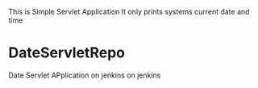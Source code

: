 This is Simple Servlet Application
It only prints systems current date and time
 # DateServletRepo
Date Servlet APplication
on jenkins
on jenkins
